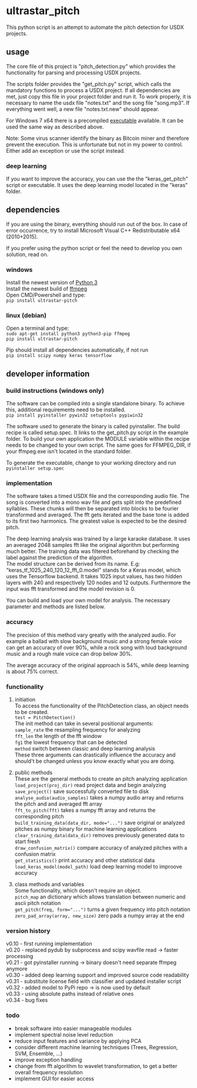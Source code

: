 # ultrastar_pitch
This python script is an attempt to automate the pitch detection for USDX projects. 

## usage
The core file of this project is "pitch_detection.py" which provides the functionality 
for parsing and processing USDX projects. 

The scripts folder provides the "get_pitch.py" script, which calls the mandatory functions to process a USDX project.
If all dependencies are met, just copy this file in your project folder and run it. 
To work properly, it is necessary to name the usdx file "notes.txt" and the song file "song.mp3".
If everything went well, a new file "notes.txt.new" should appear.

For Windows 7 x64 there is a precompiled [executable](https://my.pcloud.com/publink/show?code=kZt3wA7ZnxhL5olW9IkS2FX7DchyBp5k4J37) available. 
It can be used the same way as described above.  
  
Note: Some virus scanner identify the binary as Bitcoin miner and therefore prevent the execution. This is unfortunate but not in my power to
control. Either add an exception or use the script instead.

### deep learning
If you want to improve the accuracy, you can use the the "keras\_get\_pitch" script or executable. It uses the deep learning 
model located in the "keras" folder. 

## dependencies
If you are using the binary, everything should run out of the box. 
In case of error occurrence, try to install Microsoft Visual C++ Redistributable x64 (2010+2015).  
  
If you prefer using the python script or feel the need to develop you own solution, read on.
### windows
Install the newest version of [Python 3](https://www.python.org/downloads/windows/)  
Install the newest build of [ffmpeg](https://de.wikihow.com/FFmpeg-unter-Windows-installieren)  
Open CMD/Powershell and type:  
`pip install ultrastar-pitch`
### linux (debian)
Open a terminal and type:  
`sudo apt-get install python3 python3-pip ffmpeg`  
`pip install ultrastar-pitch`  

Pip should install all dependencies automatically, if not run  
`pip install scipy numpy keras tensorflow`

## developer information
### build instructions (windows only)
The software can be compiled into a single standalone binary. To achieve this, additional requirements need to be installed.  
`pip install pyinstaller pywin32 setuptools pypiwin32`  

The software used to generate the binary is called pyinstaller. The build recipe is called setup.spec. 
It links to the get_pitch.py script in the example folder. To build your own application the MODULE variable within the 
recipe needs to be changed to your own script. The same goes for FFMPEG_DIR, if your ffmpeg.exe isn't located in the 
standard folder.

To generate the executable, change to your working directory and run  
`pyinstaller setup.spec`

### implementation
The software takes a timed USDX file and the corresponding audio file. The song is converted into a mono wav file 
and gets split into the predefined syllables. These chunks will then be separated into blocks to be fourier transformed and 
averaged. The fft gets iterated and the base tone is added to its first two harmonics. 
The greatest value is expected to be the desired pitch.  
  
The deep learning analysis was trained by a large karaoke database. It uses an averaged 2048 samples fft like the 
original algorithm but performing much better. The training data was filtered beforehand by checking the label against 
the prediction of the algorithm.  
The model structure can be derived from its name. E.g: "keras\_tf\_1025\_240\_120\_12\_fft\_0.model" stands for a Keras model, 
which uses the Tensorflow backend. It takes 1025 input values, has two hidden layers with 240 and respectively 120 nodes 
and 12 outputs. Furthermore the input was fft transformed and the model revision is 0.  
  
You can build and load your own model for analysis. The necessary parameter and methods are listed below.

### accuracy
The precision of this method vary greatly with the analyzed audio. For example a ballad with slow background music and 
a strong female voice can get an accuracy of over 90%, while a rock song with loud background music and a rough male voice 
can drop below 30%.  
  
The average accuracy of the original approach is 54%, while deep learning is about 75% correct.

### functionality

1. initiation  
To access the functionality of the PitchDetection class, an object needs to be created.  
`test = PitchDetection()`  
The init method can take in several positional arguments:  
`sample_rate` the resampling frequency for analyzing  
`fft_len` the length of the fft window  
`fg1` the lowest frequency that can be detected  
`method` switch between classic and deep learning analysis  
These three arguments can drastically influence the accuracy and should't be changed unless you know exactly what you are doing.

2. public methods  
These are the general methods to create an pitch analyzing application  
`load_project(proj_dir)`	read project data and begin analyzing  
`save_project()` save successfully converted file to disk  
`analyse_audio(audio_samples)` takes a numpy audio array and returns the pitch and and averaged fft array  
`fft_to_pitch(fft)` takes a numpy fft array and returns the corresponding pitch  
`build_training_data(data_dir, mode="...")` save original or analyzed pitches as numpy binary for machine learning applications  
`clear_training_data(data_dir)` removes previously generated data to start fresh  
`draw_confusion_matrix()` compare accuracy of analyzed pitches with a confusion matrix  
`get_statistics()` print accuracy and other statistical data  
`load_keras_model(model_path)` load deep learning model to improove accuracy

3. class methods and variables  
Some functionality, which doesn't require an object.  
`pitch_map` an dictionary which allows translation between numeric and ascii pitch notation  
`get_pitch(freq, form="...")` turns a given frequency into pitch notation  
`zero_pad_array(array, new_size)` zero pads a numpy array at the end

### version history
v0.10 - first running implementation  
v0.20 - replaced pydub by subprocess and scipy wavfile read -> faster processing  
v0.21 - got pyinstaller running -> binary doesn't need separate ffmpeg anymore  
v0.30 - added deep learning support and improved source code readability  
v0.31 - substitute license field with classifier and updated installer script  
v0.32 - added model to PyPi repo -> is now used by default  
v0.33 - using absolute paths instead of relative ones  
v0.34 - bug fixes  

### todo
* break software into easier manageable modules
* implement spectral noise level reduction
* reduce input features and variance by applying PCA
* consider different machine learning techniques (Trees, Regression, SVM, Ensemble, ...)
* improve exception handling
* change from fft algorithm to wavelet transformation, to get a better overall frequency resolution
* implement GUI for easier access





